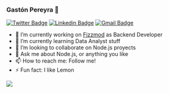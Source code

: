 ### Gastón Pereyra 👋

[![Twitter Badge](https://img.shields.io/badge/-Gaston_Pereyra-1ca0f1?style=for-the-badge&logo=twitter&logoColor=white&link=https://twitter.com/gastonpereyra)](https://twitter.com/gastonpereyra)  [![Linkedin Badge](https://img.shields.io/badge/-Gaston_Pereyra-blue?style=for-the-badge&logo=Linkedin&logoColor=white&link=https://www.linkedin.com/in/gaston-pereyra//)](https://www.linkedin.com/in/gaston-pereyra/) [![Gmail Badge](https://img.shields.io/badge/-rgpxen@gmail.com-c14438?style=for-the-badge&logo=Gmail&logoColor=white&link=mailto:ishagupta2103@gmail.com)](mailto:rgpxen@gmail.com)

- 🔭 I’m currently working on [Fizzmod](http://fizzmod.com/) as Backend Developer
- 🌱 I’m currently learning Data Analyst stuff
- 👯 I’m looking to collaborate on Node.js proyects
- 💬 Ask me about Node.js, or anything you like
- 📫 How to reach me: Follow me!
- ⚡ Fun fact: I like Lemon

<!-- ![github stats](https://github-readme-stats.vercel.app/api?username=gastonpereyra&show_icons=true) -->

<img src="https://github-readme-stats.vercel.app/api?username=gastonpereyra&&show_icons=true&title_color=00fa9a&icon_color=00c87b&text_color=00fa9a&bg_color=191919">
<!--
**gastonpereyra/gastonpereyra** is a ✨ _special_ ✨ repository because its `README.md` (this file) appears on your GitHub profile.

Here are some ideas to get you started:

- 🔭 I’m currently working on ...
- 🌱 I’m currently learning ...
- 👯 I’m looking to collaborate on ...
- 🤔 I’m looking for help with ...
- 💬 Ask me about ...
- 📫 How to reach me: ...
- 😄 Pronouns: ...
- ⚡ Fun fact: ...
-->
